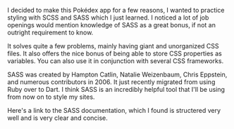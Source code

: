 I decided to make this Pokédex app for a few reasons, I wanted to practice styling with SCSS and SASS which I just learned. I noticed a lot of job openings would mention knowledge of SASS as a great bonus, if not an outright requirement to know.

It solves quite a few problems, mainly having giant and unorganized CSS files. It also offers the nice bonus of being able to store CSS properties as variables. You can also use it in conjunction with several CSS frameworks.

SASS was created by Hampton Catlin, Natalie Weizenbaum, Chris Eppstein, and numerous contributors in 2006. It just recently migrated from using Ruby over to Dart. I think SASS is an incredibly helpful tool that I'll be using from now on to style my sites.

Here's a link to the SASS documentation, which I found is structered very well and is very clear and concise.